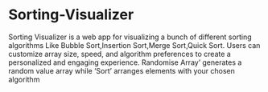 # Sorting-Visualizer
Sorting Visualizer is a web app for visualizing a bunch of different sorting algorithms Like Bubble Sort,Insertion
Sort,Merge Sort,Quick Sort.
Users can customize array size, speed, and algorithm preferences to create a personalized and engaging experience.
Randomise Array’ generates a random value array while ’Sort’ arranges elements with your chosen algorithm
